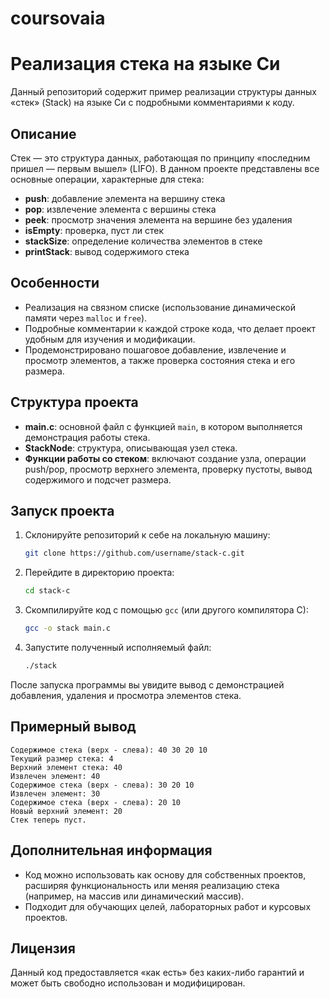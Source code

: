 # coursovaia
 
# Реализация стека на языке Си

Данный репозиторий содержит пример реализации структуры данных «стек» (Stack) на языке Си с подробными комментариями к коду.

## Описание

Стек — это структура данных, работающая по принципу «последним пришел — первым вышел» (LIFO). В данном проекте представлены все основные операции, характерные для стека:

- **push**: добавление элемента на вершину стека  
- **pop**: извлечение элемента с вершины стека  
- **peek**: просмотр значения элемента на вершине без удаления  
- **isEmpty**: проверка, пуст ли стек  
- **stackSize**: определение количества элементов в стеке  
- **printStack**: вывод содержимого стека

## Особенности

- Реализация на связном списке (использование динамической памяти через `malloc` и `free`).
- Подробные комментарии к каждой строке кода, что делает проект удобным для изучения и модификации.
- Продемонстрировано пошаговое добавление, извлечение и просмотр элементов, а также проверка состояния стека и его размера.

## Структура проекта

- **main.c**: основной файл с функцией `main`, в котором выполняется демонстрация работы стека.  
- **StackNode**: структура, описывающая узел стека.  
- **Функции работы со стеком**: включают создание узла, операции push/pop, просмотр верхнего элемента, проверку пустоты, вывод содержимого и подсчет размера.

## Запуск проекта

1. Склонируйте репозиторий к себе на локальную машину:

   ```bash
   git clone https://github.com/username/stack-c.git
   ```

2. Перейдите в директорию проекта:

   ```bash
   cd stack-c
   ```

3. Скомпилируйте код с помощью `gcc` (или другого компилятора C):

   ```bash
   gcc -o stack main.c
   ```

4. Запустите полученный исполняемый файл:

   ```bash
   ./stack
   ```

После запуска программы вы увидите вывод с демонстрацией добавления, удаления и просмотра элементов стека.

## Примерный вывод

```text
Содержимое стека (верх - слева): 40 30 20 10
Текущий размер стека: 4
Верхний элемент стека: 40
Извлечен элемент: 40
Содержимое стека (верх - слева): 30 20 10
Извлечен элемент: 30
Содержимое стека (верх - слева): 20 10
Новый верхний элемент: 20
Стек теперь пуст.
```

## Дополнительная информация

- Код можно использовать как основу для собственных проектов, расширяя функциональность или меняя реализацию стека (например, на массив или динамический массив).
- Подходит для обучающих целей, лабораторных работ и курсовых проектов.

## Лицензия

Данный код предоставляется «как есть» без каких-либо гарантий и может быть свободно использован и модифицирован.